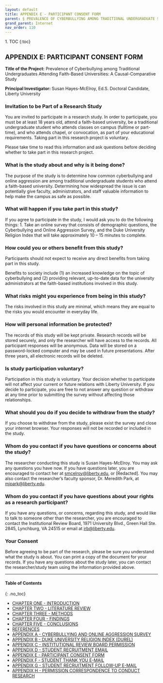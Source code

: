 ```yaml
---
layout: default
title: APPENDIX E - PARTICIPANT CONSENT FORM
parent: § PREVALENCE OF CYBERBULLYING AMONG TRADITIONAL UNDERGRADUATE STUDENTS ATTENDING FAITH-BASED UNIVERSITIES - A CAUSAL-COMPARATIVE STUDY 
grand_parent: Internet
nav_order: 110 
---
```

<style>
.dont-break-out {
  /* These are technically the same, but use both */
  overflow-wrap: break-word;
  word-wrap: break-word;

  -ms-word-break: break-all;
  /* This is the dangerous one in WebKit, as it breaks things wherever */
  word-break: break-all;
  /* Instead use this non-standard one: */
  word-break: break-word;
}
</style>

<div class="dont-break-out" markdown="1">
1. TOC
{:toc}

## APPENDIX E: PARTICIPANT CONSENT FORM

**Title of the Project:** Prevalence of Cyberbullying among Traditional Undergraduates Attending Faith-Based Universities: A Causal-Comparative Study

**Principal Investigator:** Susan Hayes-McElroy, Ed.S. Doctoral Candidate, Liberty University

### Invitation to be Part of a Research Study
You are invited to participate in a research study. In order to participate, you must be at least 18 years old, attend a faith-based university, be a traditional undergraduate student who attends classes on campus (fulltime or part-time), and who attends chapel, or convocation, as part of your educational requirements. Taking part in this research project is voluntary.

Please take time to read this information and ask questions before deciding whether to take part in this research project.

### What is the study about and why is it being done?
The purpose of the study is to determine how common cyberbullying and online aggression are among traditional undergraduate students who attend a faith-based university. Determining how widespread the issue is can potentially give faculty, administrators, and staff valuable information to help make the campus as safe as possible.

### What will happen if you take part in this study?
If you agree to participate in the study, I would ask you to do the following things: 1. Take an online survey that consists of demographic questions, the Cyberbullying and Online Aggression Survey, and the Duke University Religion Index that will take approximately 10 – 15 minutes to complete.

### How could you or others benefit from this study?
Participants should not expect to receive any direct benefits from taking part in this study.

Benefits to society include (1) an increased knowledge on the topic of cyberbullying and (2) providing relevant, up-to-date data for the university administrators at the faith-based institutions involved in this study.

### What risks might you experience from being in this study?
The risks involved in this study are minimal, which means they are equal to the risks you would encounter in everyday life.

### How will personal information be protected?
The records of this study will be kept private. Research records will be stored securely, and only the researcher will have access to the records. All participant responses will be anonymous. Data will be stored on a password-locked computer and may be used in future presentations. After three years, all electronic records will be deleted.

### Is study participation voluntary?
Participation in this study is voluntary. Your decision whether to participate will not affect your current or future relations with Liberty University. If you decide to participate, you are free to not answer any question or withdraw at any time prior to submitting the survey without affecting those relationships.

### What should you do if you decide to withdraw from the study?
If you choose to withdraw from the study, please exist the survey and close your internet browser. Your responses will not be recorded or included in the study.

### Whom do you contact if you have questions or concerns about the study?
The researcher conducting this study is Susan Hayes-McElroy. You may ask any questions you have now. If you have questions later, you are encouraged to contact her at smcelroy@liberty.edu, or [Redacted]. You may also contact the researcher’s faculty sponsor, Dr. Meredith Park, at mjpark@liberty.edu.

### Whom do you contact if you have questions about your rights as a research participant?
If you have any questions, or concerns, regarding this study, and would like to talk to someone other than the researcher, you are encouraged to contact the Institutional Review Board, 1971 University Blvd., Green Hall Ste. 2845, Lynchburg, VA 24515 or email at irb@liberty.edu.

### Your Consent
Before agreeing to be part of the research, please be sure you understand what the study is about. You can print a copy of the document for your records. If you have any questions about the study later, you can contact the researcher/study team using the information provided above.

***
#### Table of Contents
{: .no_toc}
<ul><li> <a href="/docs/internet/prevalence-of-cyberbullying-among-traditional-undergraduate-students-attending-faith-based-universities-a-causal-comparative-study-1/">CHAPTER ONE - INTRODUCTION</a></li><li> <a href="/docs/internet/prevalence-of-cyberbullying-among-traditional-undergraduate-students-attending-faith-based-universities-a-causal-comparative-study-2/">CHAPTER TWO - LITERATURE REVIEW</a></li><li> <a href="/docs/internet/prevalence-of-cyberbullying-among-traditional-undergraduate-students-attending-faith-based-universities-a-causal-comparative-study-3/">CHAPTER THREE - METHODS</a></li><li> <a href="/docs/internet/prevalence-of-cyberbullying-among-traditional-undergraduate-students-attending-faith-based-universities-a-causal-comparative-study-4/">CHAPTER FOUR - FINDINGS</a></li><li> <a href="/docs/internet/prevalence-of-cyberbullying-among-traditional-undergraduate-students-attending-faith-based-universities-a-causal-comparative-study-5/">CHAPTER FIVE - CONCLUSIONS</a></li><li> <a href="/docs/internet/prevalence-of-cyberbullying-among-traditional-undergraduate-students-attending-faith-based-universities-a-causal-comparative-study-6/">REFERENCES</a></li><li> <a href="/docs/internet/prevalence-of-cyberbullying-among-traditional-undergraduate-students-attending-faith-based-universities-a-causal-comparative-study-7/">APPENDIX A - CYBERBULLYING AND ONLINE AGGRESSION SURVEY</a></li><li> <a href="/docs/internet/prevalence-of-cyberbullying-among-traditional-undergraduate-students-attending-faith-based-universities-a-causal-comparative-study-8/">APPENDIX B - DUKE UNIVERSITY RELIGION INDEX (DUREL)</a></li><li> <a href="/docs/internet/prevalence-of-cyberbullying-among-traditional-undergraduate-students-attending-faith-based-universities-a-causal-comparative-study-9/">APPENDIX C - INSTITUTIONAL REVIEW BOARD PERMISSION</a></li><li> <a href="/docs/internet/prevalence-of-cyberbullying-among-traditional-undergraduate-students-attending-faith-based-universities-a-causal-comparative-study-10/">APPENDIX D - STUDENT RECRUITMENT EMAIL</a></li><li> <a href="/docs/internet/prevalence-of-cyberbullying-among-traditional-undergraduate-students-attending-faith-based-universities-a-causal-comparative-study-11/">APPENDIX E - PARTICIPANT CONSENT FORM</a></li><li> <a href="/docs/internet/prevalence-of-cyberbullying-among-traditional-undergraduate-students-attending-faith-based-universities-a-causal-comparative-study-12/">APPENDIX F - STUDENT THANK YOU E-MAIL</a></li><li> <a href="/docs/internet/prevalence-of-cyberbullying-among-traditional-undergraduate-students-attending-faith-based-universities-a-causal-comparative-study-13/">APPENDIX G - STUDENT RECRUITMENT FOLLOW-UP E-MAIL</a></li><li> <a href="/docs/internet/prevalence-of-cyberbullying-among-traditional-undergraduate-students-attending-faith-based-universities-a-causal-comparative-study-14/">APPENDIX H - PERMISSION CORRESPONDENCE TO CONDUCT RESEARCH</a></li></ul>

</div>
